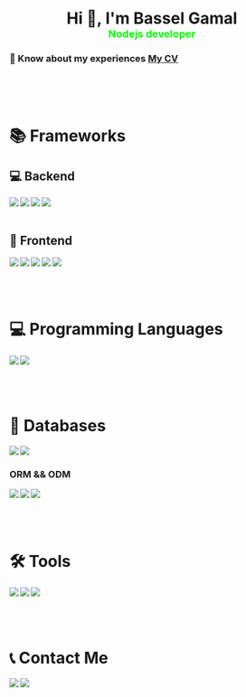 <h1 align="center">Hi 👋, I'm Bassel Gamal <br/>
<font size="4" color='lime'>Nodejs developer </font>
 </h1>
 <h3>
 📄 Know about my experiences 
 <a href="https://devbassel.github.io/portfolio/Bassel-gamal.pdf" rel="nofollow">My CV</a>
 </h3>

<br/>
<br/>
<br/>

# 📚 Frameworks
## 💻 Backend 

<img align="left" src="https://img.shields.io/badge/node.js-6DA55F?style=for-the-badge&logo=node.js&logoColor=white"/>

<img align="left" src="https://img.shields.io/badge/express.js-%23404d59.svg?style=for-the-badge&logo=express&logoColor=%2361DAFB"/>

<img align="left" src="https://img.shields.io/badge/nestjs-%23E0234E.svg?style=for-the-badge&logo=nestjs&logoColor=white"/>

<img align="left" src="https://img.shields.io/badge/Socket.io-black?style=for-the-badge&logo=socket.io&badgeColor=010101"/>
<br/>
<br/>

## 🎨 Frontend

<img align="left" src="https://img.shields.io/badge/react.js-%23404d59?style=for-the-badge&logo=react&logoColor=white"/>
<img align="left" src="https://img.shields.io/badge/Next.js-black?style=for-the-badge&logo=next.js&logoColor=white"/>

<img align="left" src="https://img.shields.io/badge/redux-764abc?style=for-the-badge&logo=redux"/>

<img align="left" src="https://img.shields.io/badge/mui-%23404d59.svg?style=for-the-badge&logo=mui&logoColor=%2361DAFB"/>

<img align="left" src="https://img.shields.io/badge/tailwind%20css-0f172a?style=for-the-badge&logo=tailwindcss"/>

<br/>
<br/>
<br/>
<br/>

# 💻 Programming Languages

<img align="left" src="https://img.shields.io/badge/javascript-%23323330.svg?style=for-the-badge&logo=javascript&logoColor=%23F7DF1E"/>
<img align="left" src="https://img.shields.io/badge/typescript-%23007ACC.svg?style=for-the-badge&logo=typescript&logoColor=white"/>

<br/>
<br/>
<br/>
<br/>

# 💾 Databases

<img align="left" src="https://img.shields.io/badge/MongoDB-%234ea94b.svg?style=for-the-badge&logo=mongodb&logoColor=white"/>

<img align="left" src="https://img.shields.io/badge/postgres-%23316192.svg?style=for-the-badge&logo=postgresql&logoColor=white"/>

<br/>

### ORM && ODM
<img align="left" src="https://img.shields.io/badge/Prisma-3982CE?style=for-the-badge&logo=Prisma&logoColor=white"/>

<img align="left" src="https://img.shields.io/badge/TypeOrm-grey?style=for-the-badge&logo=typeorm&logoColor=white"/>

<img align="left" src="https://img.shields.io/badge/mongoose-red?style=for-the-badge&logo=mongoose&logoColor=white"/>

<br/>
<br/>
<br/>
<br/>

# 🛠 Tools

<img align="left" src="https://img.shields.io/badge/git-0f172a?style=for-the-badge&logo=git"/>
<img align="left" src="https://img.shields.io/badge/npm-gray?style=for-the-badge&logo=npm"/>
<img align="left" src="https://img.shields.io/badge/postman-0f172a?style=for-the-badge&logo=postman"/>

<br/>
<br/>
<br/>
<br/>

# 📞 Contact Me

<a href="https://www.linkedin.com/in/devbasselgamal/">
<img align="left" src="https://img.shields.io/badge/linkedin-0f172a?style=for-the-badge&logo=linkedin"/>
</a>
<a href="mailto:dev.bassel.js@gmail.com">
<img align="left" src="https://img.shields.io/badge/email-gray?style=for-the-badge&logo=gmail"/>
</a>
